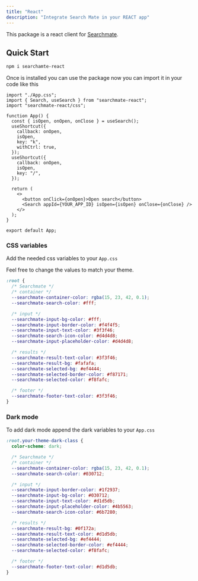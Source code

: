 ```yaml
---
title: "React"
description: "Integrate Search Mate in your REACT app"
---
```


This package is a react client for [Searchmate](https://searchmate.app).

## Quick Start

```bash
npm i searchamte-react
```

Once is installed you can use the package now you can import it in your code like this

```tsx
import "./App.css";
import { Search, useSearch } from "searchmate-react";
import "searchmate-react/css";

function App() {
  const { isOpen, onOpen, onClose } = useSearch();
  useShortcut({
    callback: onOpen,
    isOpen,
    key: "k",
    withCtrl: true,
  });
  useShortcut({
    callback: onOpen,
    isOpen,
    key: "/",
  });

  return (
    <>
      <button onClick={onOpen}>Open search</button>
      <Search appId={YOUR_APP_ID} isOpen={isOpen} onClose={onClose} />
    </>
  );
}

export default App;
```

### CSS variables

Add the needed css variables to your `App.css`

Feel free to change the values to match your theme.

```css
:root {
  /* Searchmate */
  /* container */
  --searchmate-container-color: rgba(15, 23, 42, 0.1);
  --searchmate-search-color: #fff;

  /* input */
  --searchmate-input-bg-color: #fff;
  --searchmate-input-border-color: #f4f4f5;
  --searchmate-input-text-color: #3f3f46;
  --searchmate-search-icon-color: #d4d4d8;
  --searchmate-input-placeholder-color: #d4d4d8;

  /* results */
  --searchmate-result-text-color: #3f3f46;
  --searchmate-result-bg: #fafafa;
  --searchmate-selected-bg: #ef4444;
  --searchmate-selected-border-color: #f87171;
  --searchmate-selected-color: #f8fafc;

  /* footer */
  --searchmate-footer-text-color: #3f3f46;
}
```

### Dark mode

To add dark mode append the dark variables to your `App.css`

```css
:root.your-theme-dark-class {
  color-scheme: dark;

  /* Searchmate */
  /* container */
  --searchmate-container-color: rgba(15, 23, 42, 0.1);
  --searchmate-search-color: #030712;

  /* input */
  --searchmate-input-border-color: #1f2937;
  --searchmate-input-bg-color: #030712;
  --searchmate-input-text-color: #d1d5db;
  --searchmate-input-placeholder-color: #4b5563;
  --searchmate-search-icon-color: #6b7280;

  /* results */
  --searchmate-result-bg: #0f172a;
  --searchmate-result-text-color: #d1d5db;
  --searchmate-selected-bg: #ef4444;
  --searchmate-selected-border-color: #ef4444;
  --searchmate-selected-color: #f8fafc;

  /* footer */
  --searchmate-footer-text-color: #d1d5db;
}
```
